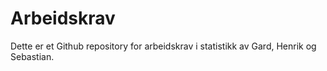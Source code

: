 # Arbeidskrav

Dette er et Github repository for arbeidskrav i statistikk av Gard, Henrik og Sebastian.
